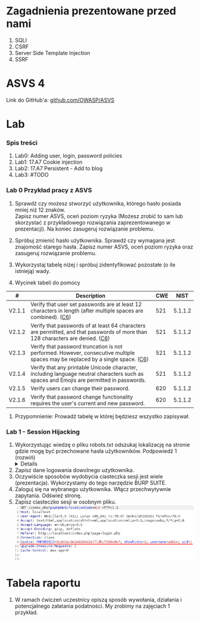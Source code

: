 # Zagadnienia prezentowane przed nami
1. SQLI
1. CSRF
1. Server Side Template Injection
1. SSRF

# ASVS 4
Link do GitHub'a:
[github.com/OWASP/ASVS](https://github.com/OWASP/ASVS/blob/v4.0.3/4.0/docs_en/OWASP%20Application%20Security%20Verification%20Standard%204.0.3-en.csv)

# Lab
### Spis treści
1. Lab0: Adding user, login, password policies
1. Lab1: 17.A7 Cookie injection
1. Lab2: 17.A7 Persistent - Add to blog
1. Lab3: #TODO

### Lab 0 Przykład pracy z ASVS
1. Sprawdź czy możesz stworzyć użytkownika, którego hasło posiada mniej niż 12 znaków.  
Zapisz numer ASVS, oceń poziom ryzyka (Możesz zrobić to sam lub skorzystać z przykładowego rozwiązania zaprezentowanego w prezentacji). Na koniec zasugeruj rozwiązanie problemu.  

1. Spróbuj zmienić hasło użytkownika. Sprawdź czy wymagana jest znajomość starego hasła. Zapisz numer ASVS, oceń poziom ryzyka oraz zasugeruj rozwiązanie problemu.

1. Wykorzystaj tabelę niżej i spróbuj zidentyfikować pozostałe (o ile istnieją) wady.

1. Wycinek tabeli do pomocy

| # | Description | CWE | NIST |
| --- | --- | --- | --- |
| V2.1.1 | Verify that user set passwords are at least 12 characters in length (after multiple spaces are combined). ([C6](https://owasp.org/www-project-proactive-controls/#div-numbering)) | 521 | 5.1.1.2 |
| V2.1.2 | Verify that passwords of at least 64 characters are permitted, and that passwords of more than 128 characters are denied. ([C6](https://owasp.org/www-project-proactive-controls/#div-numbering)) | 521 | 5.1.1.2 |
| V2.1.3 | Verify that password truncation is not performed. However, consecutive multiple spaces may be replaced by a single space. ([C6](https://owasp.org/www-project-proactive-controls/#div-numbering)) | 521 | 5.1.1.2 |
| V2.1.4 | Verify that any printable Unicode character, including language neutral characters such as spaces and Emojis are permitted in passwords. | 521 | 5.1.1.2 |
| V2.1.5 | Verify users can change their password. | 620 | 5.1.1.2 |
| V2.1.6 | Verify that password change functionality requires the user's current and new password.  | 620| 5.1.1.2 |

1. Przypomnienie: Prowadź tabelę w której będziesz wszystko zapisywał.


### Lab 1 - Session Hijacking 
1. Wykorzystując wiedzę o pliku robots.txt odszukaj lokalizację na stronie gdzie mogę być przechowane hasła użytkowników.
    <sumary>Podpowiedź 1 (rozwiń)</sumary>
    <details>
    ```
        1. W adresie url `http://localhost/index.php?page=robots-txt.php` podmień wartość `page` na `robots.txt`.
        2. http://localhost/index.php?page=robots.txt
    ```
    <sumary>Podpowiedź 2 (rozwiń)</sumary>
    <details>
    ```
        Przekieruj się na adres `http://localhost/passwords/`
    ```
    </details>
1. Zapisz dane logowania dowolnego użytkownika.
1. Oczywiście sposobów wydobycia ciasteczka sesji jest wiele (prezentacja). Wykorzystamy do tego narzędzie BURP SUITE.
1. Zaloguj się na wybranego użytkownika. Włącz przechwytywnie zapytania. Odśwież stronę.
1. Zapisz ciasteczko sesji w osobnym pliku.
![Cookie section](z1.png)



# Tabela raportu
1. W ramach ćwiczeń uczestnicy opiszą sposób wywołania, działania i potencjalnego załatania podatności. My zrobimy na zajęciach 1 przykład.